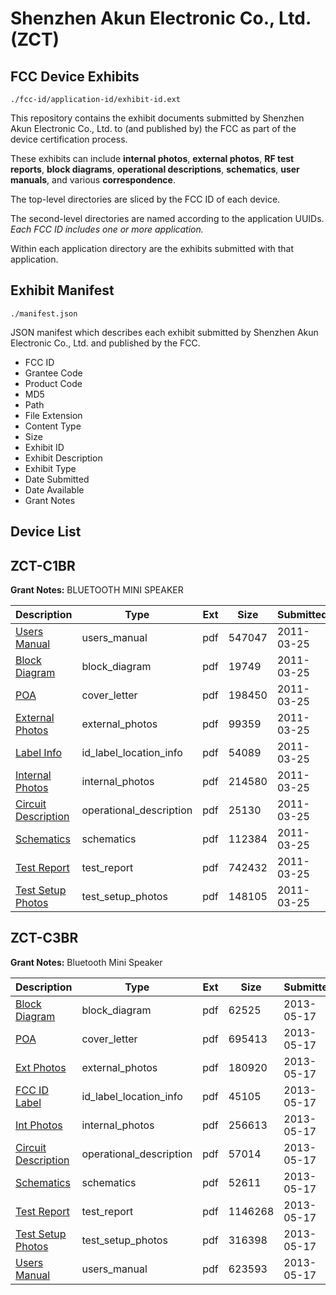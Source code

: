 # Shenzhen Akun Electronic Co., Ltd. (ZCT)
## FCC Device Exhibits

```
./fcc-id/application-id/exhibit-id.ext
```

This repository contains the exhibit documents submitted by Shenzhen Akun Electronic Co., Ltd. to (and published by) the FCC as part of the device certification process.

These exhibits can include **internal photos**, **external photos**, **RF test reports**, **block diagrams**, **operational descriptions**, **schematics**, **user manuals**, and various **correspondence**.

The top-level directories are sliced by the FCC ID of each device.

The second-level directories are named according to the application UUIDs. *Each FCC ID includes one or more application.*

Within each application directory are the exhibits submitted with that application. 

## Exhibit Manifest

```
./manifest.json
```

JSON manifest which describes each exhibit submitted by Shenzhen Akun Electronic Co., Ltd. and published by the FCC.

- FCC ID
- Grantee Code
- Product Code
- MD5
- Path
- File Extension
- Content Type
- Size
- Exhibit ID
- Exhibit Description
- Exhibit Type
- Date Submitted
- Date Available
- Grant Notes

## Device List
## ZCT-C1BR
**Grant Notes:** BLUETOOTH MINI SPEAKER

| Description | Type | Ext | Size | Submitted | Available |
| ----------- | ---- | --- | ---- | --------- | --------- |
| [Users Manual](ZCT-C1BR/efdb9442f4ac1625dfbe8dab0df9ef39/1437499.pdf) | users_manual | pdf | 547047 | 2011-03-25 | 2011-03-25 |
| [Block Diagram](ZCT-C1BR/efdb9442f4ac1625dfbe8dab0df9ef39/1437487.pdf) | block_diagram | pdf | 19749 | 2011-03-25 | 2011-03-25 |
| [POA](ZCT-C1BR/efdb9442f4ac1625dfbe8dab0df9ef39/1437492.pdf) | cover_letter | pdf | 198450 | 2011-03-25 | 2011-03-25 |
| [External Photos](ZCT-C1BR/efdb9442f4ac1625dfbe8dab0df9ef39/1437489.pdf) | external_photos | pdf | 99359 | 2011-03-25 | 2011-03-25 |
| [Label Info](ZCT-C1BR/efdb9442f4ac1625dfbe8dab0df9ef39/1437490.pdf) | id_label_location_info | pdf | 54089 | 2011-03-25 | 2011-03-25 |
| [Internal Photos](ZCT-C1BR/efdb9442f4ac1625dfbe8dab0df9ef39/1437491.pdf) | internal_photos | pdf | 214580 | 2011-03-25 | 2011-03-25 |
| [Circuit Description](ZCT-C1BR/efdb9442f4ac1625dfbe8dab0df9ef39/1437488.pdf) | operational_description | pdf | 25130 | 2011-03-25 | 2011-03-25 |
| [Schematics](ZCT-C1BR/efdb9442f4ac1625dfbe8dab0df9ef39/1437493.pdf) | schematics | pdf | 112384 | 2011-03-25 | 2011-03-25 |
| [Test Report](ZCT-C1BR/efdb9442f4ac1625dfbe8dab0df9ef39/1437495.pdf) | test_report | pdf | 742432 | 2011-03-25 | 2011-03-25 |
| [Test Setup Photos](ZCT-C1BR/efdb9442f4ac1625dfbe8dab0df9ef39/1437497.pdf) | test_setup_photos | pdf | 148105 | 2011-03-25 | 2011-03-25 |
## ZCT-C3BR
**Grant Notes:** Bluetooth Mini Speaker

| Description | Type | Ext | Size | Submitted | Available |
| ----------- | ---- | --- | ---- | --------- | --------- |
| [Block Diagram](ZCT-C3BR/8dd3b996f86be0373e76504b035c7639/1967094.pdf) | block_diagram | pdf | 62525 | 2013-05-17 | 2013-05-17 |
| [POA](ZCT-C3BR/8dd3b996f86be0373e76504b035c7639/1967093.pdf) | cover_letter | pdf | 695413 | 2013-05-17 | 2013-05-17 |
| [Ext Photos](ZCT-C3BR/8dd3b996f86be0373e76504b035c7639/1967095.pdf) | external_photos | pdf | 180920 | 2013-05-17 | 2013-05-17 |
| [FCC ID Label](ZCT-C3BR/8dd3b996f86be0373e76504b035c7639/1967096.pdf) | id_label_location_info | pdf | 45105 | 2013-05-17 | 2013-05-17 |
| [Int Photos](ZCT-C3BR/8dd3b996f86be0373e76504b035c7639/1967097.pdf) | internal_photos | pdf | 256613 | 2013-05-17 | 2013-05-17 |
| [Circuit Description](ZCT-C3BR/8dd3b996f86be0373e76504b035c7639/1967098.pdf) | operational_description | pdf | 57014 | 2013-05-17 | 2013-05-17 |
| [Schematics](ZCT-C3BR/8dd3b996f86be0373e76504b035c7639/1967099.pdf) | schematics | pdf | 52611 | 2013-05-17 | 2013-05-17 |
| [Test Report](ZCT-C3BR/8dd3b996f86be0373e76504b035c7639/1967100.pdf) | test_report | pdf | 1146268 | 2013-05-17 | 2013-05-17 |
| [Test Setup Photos](ZCT-C3BR/8dd3b996f86be0373e76504b035c7639/1967101.pdf) | test_setup_photos | pdf | 316398 | 2013-05-17 | 2013-05-17 |
| [Users Manual](ZCT-C3BR/8dd3b996f86be0373e76504b035c7639/1967102.pdf) | users_manual | pdf | 623593 | 2013-05-17 | 2013-05-17 |
